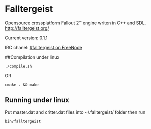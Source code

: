 Falltergeist
============

Opensource crossplatform Fallout 2™ engine writen in C++ and SDL.
http://falltergeist.org/

Current version: 0.1.1

IRC chanel: [#falltergeist on FreeNode](irc://irc.freenode.net/falltergeist)


##Compilation under linux
```
./compile.sh
```
OR
```
cmake . && make
```

## Running under linux

Put master.dat and critter.dat files into ~/.falltergeist/ folder
then run 
```
bin/falltergeist
```
